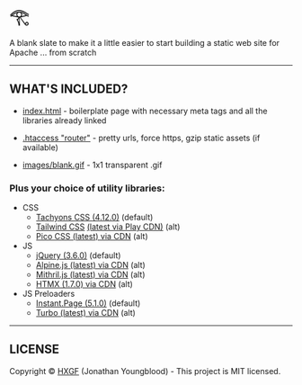 # 𓂀

A blank slate to make it a little easier to start building a static web site for Apache ... from scratch

---

## WHAT'S INCLUDED?

- [index.html](https://github.com/hxgf/scratch/blob/master/index.html) - boilerplate page with necessary meta tags and all the libraries already linked

- [.htaccess "router"](https://github.com/hxgf/scratch/blob/master/.htaccess) - pretty urls, force https, gzip static assets (if available)

- [images/blank.gif](https://github.com/hxgf/scratch/blob/master/images/blank.gif) - 1x1 transparent .gif

### Plus your choice of utility libraries:
- CSS
  - [Tachyons CSS (4.12.0)](https://tachyons.io/) (default)
  - [Tailwind CSS](https://tailwindcss.com/) [(latest via Play CDN)](https://tailwindcss.com/docs/installation/play-cdn) (alt)
  - [Pico CSS (latest) via CDN](https://picocss.com/) (alt)
- JS
  - [jQuery (3.6.0)](https://jquery.com/) (default)
  - [Alpine.js (latest) via CDN](https://alpinejs.dev/) (alt)
  - [Mithril.js (latest) via CDN](https://mithril.js.org/) (alt)
  - [HTMX (1.7.0) via CDN](https://mithril.js.org/) (alt)
- JS Preloaders
  - [Instant.Page (5.1.0)](https://instant.page/) (default)
  - [Turbo (latest) via CDN](https://turbo.hotwired.dev/) (alt)

---

## LICENSE
Copyright © [HXGF](https://hxgf.io) (Jonathan Youngblood) - This project is MIT licensed.
